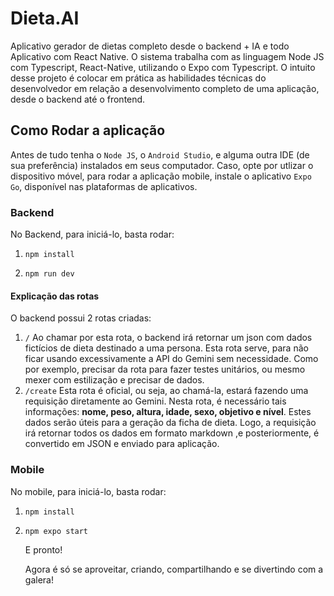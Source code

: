 # Dieta.AI

Aplicativo gerador de dietas completo desde o backend + IA e todo Aplicativo com React Native. O sistema trabalha com as linguagem Node JS com Typescript, React-Native, utilizando o Expo com Typescript. O intuito desse projeto é colocar em prática as habilidades técnicas do desenvolvedor em relação a desenvolvimento completo de uma aplicação, desde o backend até o frontend. 

## Como Rodar a aplicação
Antes de tudo tenha o ```Node JS```, o ```Android Studio```, e alguma outra IDE (de sua preferência) instalados em seus computador.
Caso, opte por utlizar o dispositivo móvel, para rodar a aplicação mobile, instale o aplicativo ```Expo Go```, disponível nas plataformas de aplicativos.

### Backend

No Backend, para iniciá-lo, basta rodar:

1. ```
   npm install
   ```

2. ```
   npm run dev
   ```
#### Explicação das rotas
O backend possui 2 rotas criadas:
1. ```/``` Ao chamar por esta rota, o backend irá retornar um json com dados fictícios de dieta destinado a uma persona. Esta rota serve, para não ficar usando excessivamente a API do Gemini sem necessidade. Como por exemplo, precisar da rota para fazer testes unitários, ou mesmo mexer com estilização e precisar de dados.
2. ```/create``` Esta rota é oficial, ou seja, ao chamá-la, estará fazendo uma requisição diretamente ao Gemini. Nesta rota, é necessário tais informações: **nome, peso, altura, idade, sexo, objetivo e nível**. Estes dados serão úteis para a geração da ficha de dieta. Logo, a requisição irá retornar todos os dados em formato markdown ,e posteriormente, é convertido em JSON e enviado para aplicação.

### Mobile

No mobile, para iniciá-lo, basta rodar:

1. ```
   npm install
   ```
2. ```
   npm expo start
   ```

   E pronto!

   Agora é só se aproveitar, criando, compartilhando e se divertindo com a galera!
